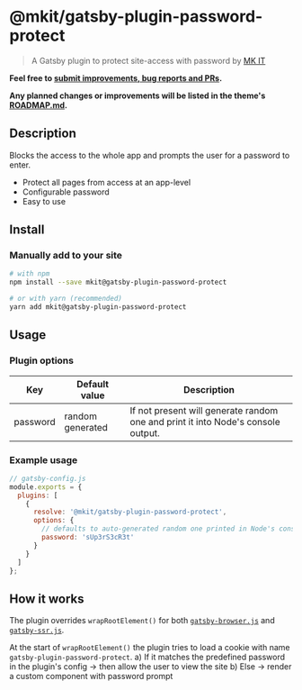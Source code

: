# @mkit/gatsby-plugin-password-protect

> A Gatsby plugin to protect site-access with password by [MK IT](https://mkit.io)

**Feel free to [submit improvements, bug reports and PRs](<(https://gitlab.com/mkit/open-source/gatsby-plugin-password-protect/issues)>).**

**Any planned changes or improvements will be listed in the theme's [ROADMAP.md](./ROADMAP.md).**

## Description

Blocks the access to the whole app and prompts the user for a password to enter.

- Protect all pages from access at an app-level
- Configurable password
- Easy to use

## Install

### Manually add to your site

```sh
# with npm
npm install --save mkit@gatsby-plugin-password-protect

# or with yarn (recommended)
yarn add mkit@gatsby-plugin-password-protect
```

## Usage

### Plugin options

| Key      | Default value    | Description                                                                      |
| -------- | ---------------- | -------------------------------------------------------------------------------- |
| password | random generated | If not present will generate random one and print it into Node's console output. |

### Example usage

```js
// gatsby-config.js
module.exports = {
  plugins: [
    {
      resolve: '@mkit/gatsby-plugin-password-protect',
      options: {
        // defaults to auto-generated random one printed in Node's console output
        password: 'sUp3rS3cR3t'
      }
    }
  ]
};
```

## How it works

The plugin overrides `wrapRootElement()` for both [`gatsby-browser.js`](https://www.gatsbyjs.org/docs/browser-apis/#wrapRootElement) and [`gatsby-ssr.js`](https://www.gatsbyjs.org/docs/ssr-apis/#wrapRootElement).

At the start of `wrapRootElement()` the plugin tries to load a cookie with name `gatsby-plugin-password-protect`.
a) If it matches the predefined password in the plugin's config -> then allow the user to view the site
b) Else -> render a custom component with password prompt
